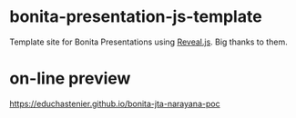# bonita-presentation-js-template
Template site for Bonita Presentations using [Reveal.js](https://github.com/hakimel/reveal.js/). Big thanks to them.

# on-line preview
https://educhastenier.github.io/bonita-jta-narayana-poc
